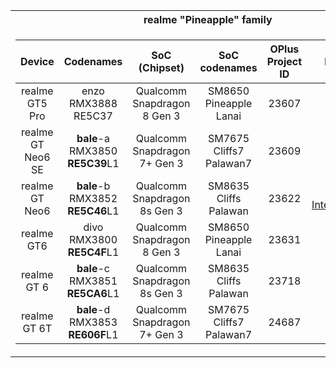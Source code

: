 <table>
<th>realme "Pineapple" family</th>
<tr><td>

| Device            |                 Codenames                 |         SoC (Chipset)        |            SoC codenames          | OPlus Project ID |                                                Maintainers                                               |
| :---------------: | :---------------------------------------: | :--------------------------: | :-------------------------------: | :--------------: | :------------------------------------------------------------------------------------------------------: |
| realme GT5 Pro    |       enzo</br> RMX3888</br> RE5C37       | Qualcomm Snapdragon 8 Gen 3  | SM8650</br> Pineapple</br> Lanai  |       23607      | X
| realme GT Neo6 SE | **bale**-a</br> RMX3850</br> **RE5C39**L1 | Qualcomm Snapdragon 7+ Gen 3 | SM7675</br> Cliffs7</br> Palawan7 |       23609      | X
| realme GT Neo6    | **bale**-b</br> RMX3852</br> **RE5C46**L1 | Qualcomm Snapdragon 8s Gen 3 | SM8635</br> Cliffs</br> Palawan   |       23622      | [MisterZtr](https://github.com/MisterZtr)</br> [InternalHellhound](https://github.com/InternalHellhound) |
| realme GT6        |    divo</br> RMX3800</br> **RE5C4F**L1    | Qualcomm Snapdragon 8 Gen 3  | SM8650</br> Pineapple</br> Lanai  |       23631      | X
| realme GT 6       | **bale**-c</br> RMX3851</br> **RE5CA6**L1 | Qualcomm Snapdragon 8s Gen 3 | SM8635</br> Cliffs</br> Palawan   |       23718      | X
| realme GT 6T      | **bale**-d</br> RMX3853</br> **RE606F**L1 | Qualcomm Snapdragon 7+ Gen 3 | SM7675</br> Cliffs7</br> Palawan7 |       24687      | X

</tr></td>
</table>

